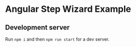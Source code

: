 # Angular Step Wizard Example

## Development server

Run `npm i` and then `npm run start` for a dev server.
